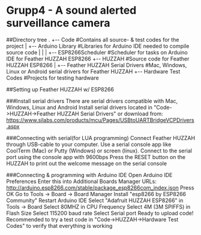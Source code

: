 # Grupp4 - A sound alerted surveillance camera


##Directory tree
.
+-- Code		#Contains all source- & test codes for the project
	|
	+-- Arduino Library		#Libraries for Arduino IDE needed to compile source code 
  	|	|
  	|	+-- ESP8266Scheduler		#Scheduler for tasks on Arduino IDE for Feather HUZZAH ESP8266
	+-- HUZZAH		#Source code for Feather HUZZAH ESP8266
		|
  		+-- Feather HUZZAH Serial Drivers #Mac, Windows, Linux or Android serial drivers for Feather HUZZAH
  		+-- Hardware Test Codes #Projects for testing hardware


##Setting up Feather HUZZAH w/ ESP8266

###Install serial drivers
There are serial drivers compatible with Mac, Windows, Linux and Android
Install serial drivers located in "Code->HUZZAH->Feather HUZZAH Serial Drivers" or download from:
https://www.silabs.com/products/mcu/Pages/USBtoUARTBridgeVCPDrivers.aspx

###Connecting with serial(for LUA programming)
Connect Feather HUZZAH through USB-cable to your computer.
Use a serial console app like CoolTerm (Mac) or Putty (Windows) or screen (linux).
Connect to the serial port using the console app with 9600bps
Press the RESET button on the HUZZAH to print out the welcome message on the serial console

###Connecting & programming with Arduino IDE
Open Arduino IDE Preferences
Enter this into Additional Boards Manager URLs: http://arduino.esp8266.com/stable/package_esp8266com_index.json
Press OK
Go to Tools -> Board -> Board Manager
Install "esp8266 by ESP8266 Community"
Restart Arduino IDE
Select "Adafruit HUZZAH ESP8266" in Tools -> Board
Select 80MHZ in CPU Frequency
Select 4M (3M SPIFFS) in Flash Size
Select 115200 baud rate
Select Serial port
Ready to upload code!
Recommended to try a test code in "Code->HUZZAH->Hardware Test Codes" to verify that everything is working